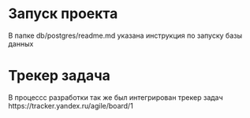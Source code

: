 <h1>Запуск проекта</h1>
В папке db/postgres/readme.md указана инструкция по запуску базы данных

<h1> Трекер задача</h1>
В процессс разработки так же был интегрирован трекер задач
https://tracker.yandex.ru/agile/board/1

